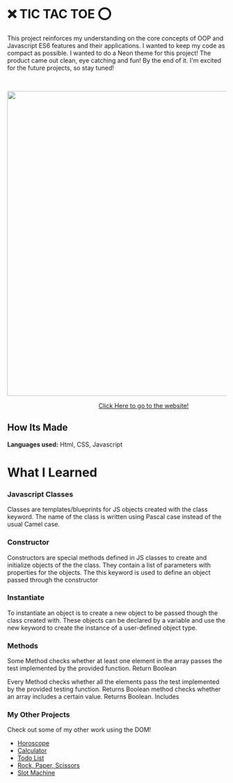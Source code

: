 # ❌ TIC TAC TOE ⭕

This project reinforces my understanding on the core concepts of OOP and Javascript ES6 features and their applications. I wanted to keep my code as compact as possible. I wanted to do a Neon theme for this project! The product came out clean, eye catching and fun! By the end of it. I'm excited for the future projects, so stay tuned!

&emsp;

<img src="https://github.com/DashlinS/tic-tac-toe/blob/answer/gifs/tictactoedemo.gif" width="700">

&emsp;&emsp;&emsp;&emsp;&emsp;&emsp;&emsp;&emsp;&emsp;&emsp;&emsp;&emsp;&emsp;&emsp;&emsp;[Click Here to go to the website!](https://tiic-tac-toe.netlify.app/)

## How Its Made 

**Languages used:** Html, CSS, Javascript

# What I Learned

### Javascript Classes
Classes are templates/blueprints for JS objects created with the class keyword. The name of the class is written using Pascal case instead of the usual Camel case. 

### Constructor
Constructors are special methods defined in JS classes to create and initialize objects of the the class. They contain a list of parameters with properties for the objects. The this keyword is used to define an object passed through the constructor 

### Instantiate
To instantiate an object is to create a new object to be passed though the class created with. These objects can be declared by a variable and use the new keyword to create the instance of a user-defined object type.

### Methods
Some Method checks whether at least one element in the array passes the test implemented by the provided function. Return Boolean

Every Method checks whether all the elements pass the test implemented by the provided testing function. Returns Boolean
method checks whether an array includes a certain value. Returns Boolean.
Includes 

### My Other Projects 

Check out some of my other work using the DOM!

* [Horoscope](https://github.com/DashlinS/Horoscope)
* [Calculator](https://github.com/DashlinS/calculator)
* [Todo List](https://github.com/DashlinS/ToDo_List)
* [Rock, Paper, Scissors](https://github.com/DashlinS/rock-water-fire)
* [Slot Machine](https://github.com/DashlinS/SlotMachine/tree/answer)
